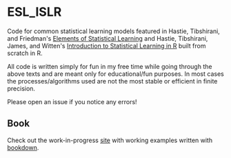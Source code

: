 # ESL_ISLR

Code for common statistical learning models featured in Hastie, Tibshirani, and Friedman's [Elements of Statistical Learning](https://web.stanford.edu/~hastie/ElemStatLearn/) and Hastie, Tibshirani, James, and Witten's [Introduction to Statistical Learning in R](https://www.statlearning.com/) built from scratch in R.

All code is written simply for fun in my free time while going through the above texts and are meant only for educational/fun purposes. In most cases the processes/algorithms used are not the most stable or efficient in finite precision.

Please open an issue if you notice any errors!

## Book

Check out the work-in-progress [site](https://my-cabbages.github.io/ESL_ISLR/index.html) with working examples written with [bookdown](https://bookdown.org/).
